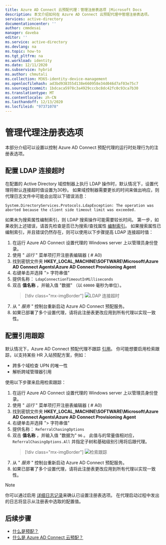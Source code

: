 ```yaml
---
title: Azure AD Connect 云预配代理：管理注册表选项 |Microsoft Docs
description: 本文介绍如何在 Azure AD Connect 云预配代理中管理注册表选项。
services: active-directory
documentationcenter: ''
author: cmmdesai
manager: daveba
editor: ''
ms.service: active-directory
ms.devlang: na
ms.topic: how-to
ms.tgt_pltfrm: na
ms.workload: identity
ms.date: 12/11/2020
ms.subservice: hybrid
ms.author: chmutali
ms.collection: M365-identity-device-management
ms.openlocfilehash: ad3bd938355d138e660958e34d046d7af03e75c7
ms.sourcegitcommit: 1bdcaca5978c3a4929cccbc8dc42fc0c93ca7b30
ms.translationtype: MT
ms.contentlocale: zh-CN
ms.lasthandoff: 12/13/2020
ms.locfileid: "97371078"
---
```

# <a name="manage-agent-registry-options"></a>管理代理注册表选项

本部分介绍可以设置以控制 Azure AD Connect 预配代理的运行时处理行为的注册表选项。 

## <a name="configure-ldap-connection-timeout"></a>配置 LDAP 连接超时
在配置的 Active Directory 域控制器上执行 LDAP 操作时，默认情况下，设置代理将默认连接超时值设置为30秒。 如果域控制器需要更长的时间来做出响应，则代理日志文件中可能会出现以下错误消息： 

`
System.DirectoryServices.Protocols.LdapException: The operation was aborted because the client side timeout limit was exceeded.
`

如果未为搜索属性编制索引，则 LDAP 搜索操作可能需要较长时间。 第一步，如果收到上述错误，请首先检查是否已为搜索/查找属性 [编制索引](https://docs.microsoft.com/windows/win32/ad/indexed-attributes)。 如果搜索属性已编制索引，并且错误仍然存在，则可以使用以下步骤提高 LDAP 连接超时值： 

1. 在运行 Azure AD Connect 设置代理的 Windows server 上以管理员身份登录。
1. 使用 " *运行* " 菜单项打开注册表编辑器 ( # A0)  
1. 找到密钥文件夹 **HKEY_LOCAL_MACHINE\SOFTWARE\Microsoft\Azure AD Connect Agents\Azure AD Connect Provisioning Agent**
1. 右键单击并选择 "> 字符串值"
1. 提供名称： `LdapConnectionTimeoutInMilliseconds`
1. 双击 **值名称** ，并输入值 "数据" （以 `60000` 毫秒为单位）。
    > [!div class="mx-imgBorder"]
    > ![LDAP 连接超时](media/how-to-manage-registry-options/ldap-connection-timeout.png)
1. 从 " *服务* " 控制台重新启动 Azure AD Connect 预配服务。
1. 如果已部署了多个设置代理，请将此注册表更改应用到所有代理以实现一致性。 

## <a name="configure-referral-chasing"></a>配置引用跟踪
默认情况下，Azure AD Connect 预配代理不跟踪 [引用](https://docs.microsoft.com/windows/win32/ad/referrals)。 你可能想要启用检索跟踪，以支持某些 HR 入站预配方案，例如： 
* 跨多个域检查 UPN 的唯一性
* 解析跨域管理器引用

使用以下步骤来启用检索跟踪：

1. 在运行 Azure AD Connect 设置代理的 Windows server 上以管理员身份登录。
1. 使用 " *运行* " 菜单项打开注册表编辑器 ( # A0)  
1. 找到密钥文件夹 **HKEY_LOCAL_MACHINE\SOFTWARE\Microsoft\Azure AD Connect Agents\Azure AD Connect Provisioning Agent**
1. 右键单击并选择 "> 字符串值"
1. 提供名称： `ReferralChasingOptions`
1. 双击 **值名称** ，并输入值 "数据为" `96` 。 此值与的常量值相对应， `ReferralChasingOptions.All` 并指定子树和基础级别引用将后跟代理。 
    > [!div class="mx-imgBorder"]
    > ![检索跟踪](media/how-to-manage-registry-options/referral-chasing.png)
1. 从 " *服务* " 控制台重新启动 Azure AD Connect 预配服务。
1. 如果已部署了多个设置代理，请将此注册表更改应用到所有代理以实现一致性。

> [!NOTE]
> 你可以通过启用 [详细日志记录](how-to-troubleshoot.md#log-files)来确认已设置注册表选项。 在代理启动过程中发出的日志将显示从注册表中选取的配置值。 

## <a name="next-steps"></a>后续步骤 

- [什么是预配？](what-is-provisioning.md)
- [什么是 Azure AD Connect 云预配？](what-is-cloud-provisioning.md)

